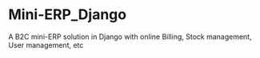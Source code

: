 # Mini-ERP_Django
A B2C mini-ERP solution in Django with online Billing, Stock management, User management, etc
